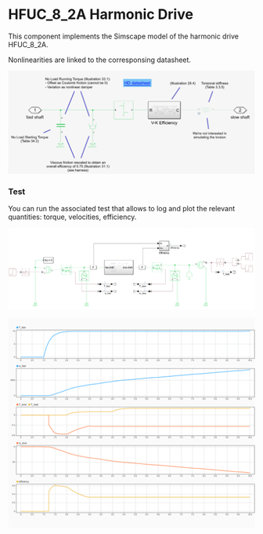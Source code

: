 HFUC_8_2A Harmonic Drive
========================

This component implements the Simscape model of the harmonic drive HFUC_8_2A.

Nonlinearities are linked to the corresponsing datasheet.

![model](./assets/model.png)

### Test

You can run the associated test that allows to log and plot the relevant quantities: torque, velocities, efficiency.

![test](./assets/test.png)

![results](./assets/results.png)
